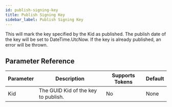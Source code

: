 ```yaml
---
id: publish-signing-key
title: Publish Signing Key
sidebar_label: Publish Signing Key
---
```



This will mark the key specified by the Kid as published. The publish date of the key will be set to DateTime.UtcNow. If the key is already published, an error will be thrown.

## Parameter Reference
| Parameter | Description | Supports Tokens | Default |
| -- | -- | -- | -- |
| Kid | The GUID Kid of the key to publish. | No | None |
